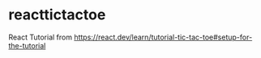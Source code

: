 # reacttictactoe

React Tutorial from https://react.dev/learn/tutorial-tic-tac-toe#setup-for-the-tutorial

